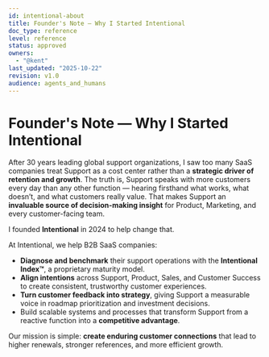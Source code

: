 ```yaml
---
id: intentional-about
title: Founder's Note — Why I Started Intentional
doc_type: reference
level: reference
status: approved
owners:
  - "@kent"
last_updated: "2025-10-22"
revision: v1.0
audience: agents_and_humans
---
```


# Founder's Note — Why I Started Intentional

After 30 years leading global support organizations, I saw too many SaaS companies treat Support as a cost center rather than a **strategic driver of retention and growth**. The truth is, Support speaks with more customers every day than any other function — hearing firsthand what works, what doesn’t, and what customers really value. That makes Support an **invaluable source of decision-making insight** for Product, Marketing, and every customer-facing team.

I founded **Intentional** in 2024 to help change that.

At Intentional, we help B2B SaaS companies:

- **Diagnose and benchmark** their support operations with the **Intentional Index™**, a proprietary maturity model.
- **Align intentions** across Support, Product, Sales, and Customer Success to create consistent, trustworthy customer experiences.
- **Turn customer feedback into strategy**, giving Support a measurable voice in roadmap prioritization and investment decisions.
- Build scalable systems and processes that transform Support from a reactive function into a **competitive advantage**.

Our mission is simple: **create enduring customer connections** that lead to higher renewals, stronger references, and more efficient growth.